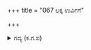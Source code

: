+++
title = "067 ಲಕ್ಕ ಉರ್ವಿಗೆ"

+++

<details><summary>ಗದ್ಯ (ಕ.ಗ.ಪ) </summary>

67. ಭೂಮಿಗೆ ಸೂರ್ಯಪಥವು ಒಂದು ಲಕ್ಷಯೋಜನ ದೂರವಿದೆ. ಚಂದ್ರನು ಎರಡು ಲಕ್ಷ ಯೋಜನ, ನಕ್ಷತ್ರ ಲೋಕ ಮೂರು ಲಕ್ಷ ಯೋಜನ, ಬುಧನು ಐದು ಲಕ್ಷ ಯೋಜನ ಶುಕ್ರ, ಏಳು ಲಕ್ಷ ಯೋಜನ, ಮಂಗಳನು ಒಂಬತ್ತು ಲಕ್ಷಯೋಜನ, ಗುರುವು ಹನ್ನೊಂದು ಲಕ್ಷ ಯೋಜನ, ಶನಿಯು ಹದಿಮೂರೂವರೆ ಲಕ್ಷ ಯೋಜನ ದೂರದಲ್ಲಿದ್ದಾರೆ.
</details>
